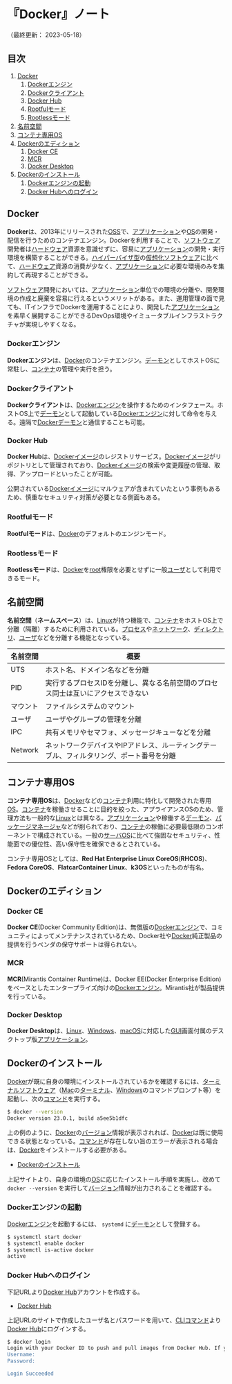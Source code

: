 # 『Docker』ノート

（最終更新： 2023-05-18）


## 目次

1. [Docker](#docker)
	1. [Dockerエンジン](#dockerエンジン)
	1. [Dockerクライアント](#dockerクライアント)
	1. [Docker Hub](#docker-hub)
	1. [Rootfulモード](#rootfulモード)
	1. [Rootlessモード](#rootlessモード)
1. [名前空間](#名前空間)
1. [コンテナ専用OS](#コンテナ専用os)
1. [Dockerのエディション](#dockerのエディション)
	1. [Docker CE](#docker-ce)
	1. [MCR](#mcr)
	1. [Docker Desktop](#docker-desktop)
1. [Dockerのインストール](#dockerのインストール)
	1. [Dockerエンジンの起動](#dockerエンジンの起動)
	1. [Docker Hubへのログイン](#docker-hubへのログイン)


## Docker

**Docker**は、2013年にリリースされた[OSS](../../../../computer/software/_/chapters/open_source_software.md#オープンソースソフトウェア)で、[アプリケーション](../../../../computer/software/_/chapters/software.md#応用ソフトウェア)や[OS](../../../../computer/software/_/chapters/operating_system.md#オペレーティングシステム)の開発・配信を行うためのコンテナエンジン。Dockerを利用することで、[ソフトウェア](../../../../computer/software/_/chapters/software.md#ソフトウェア)開発者は[ハードウェア](../../../../computer/hardware/_/chapters/hardware.md#ハードウェア)資源を意識せずに、容易に[アプリケーション](../../../../computer/software/_/chapters/software.md#応用ソフトウェア)の開発・実行環境を構築することができる。[ハイパーバイザ型](../../../../system/_/chapters/system_architecture.md#ハイパーバイザ型)の[仮想化](../../../../system/_/chapters/system_architecture.md#仮想化技術)[ソフトウェア](../../../../computer/software/_/chapters/software.md#ソフトウェア)に比べて、[ハードウェア](../../../../computer/hardware/_/chapters/hardware.md#ハードウェア)資源の消費が少なく、[アプリケーション](../../../../computer/software/_/chapters/software.md#応用ソフトウェア)に必要な環境のみを集約して再現することができる。

[ソフトウェア](../../../../computer/software/_/chapters/software.md#ソフトウェア)開発においては、[アプリケーション](../../../../computer/software/_/chapters/software.md#応用ソフトウェア)単位での環境の分離や、開発環境の作成と廃棄を容易に行えるというメリットがある。また、運用管理の面で見ても、ITインフラでDockerを運用することにより、開発した[アプリケーション](../../../../computer/software/_/chapters/software.md#応用ソフトウェア)を素早く展開することができるDevOps環境やイミュータブルインフラストラクチャが実現しやすくなる。

### Dockerエンジン

**Dockerエンジン**は、[Docker](#docker)のコンテナエンジン。[デーモン](../../../../computer/linux/_/chapters/process_and_job.md#デーモン)としてホストOSに常駐し、[コンテナ](./container.md#コンテナ)の管理や実行を担う。

### Dockerクライアント

**Dockerクライアント**は、[Dockerエンジン](#dockerエンジン)を操作するためのインタフェース。ホストOS上で[デーモン](../../../../computer/linux/_/chapters/process_and_job.md#デーモン)として起動している[Dockerエンジン](#dockerエンジン)に対して命令を与える。遠隔で[Docker](#docker)[デーモン](../../../../computer/linux/_/chapters/process_and_job.md#デーモン)と通信することも可能。

### Docker Hub

**Docker Hub**は、[Dockerイメージ](./image.md#イメージ)のレジストリサービス。[Dockerイメージ](./image.md#イメージ)がリポジトリとして管理されており、[Dockerイメージ](./image.md#イメージ)の検索や変更履歴の管理、取得、アップロードといったことが可能。

公開されている[Dockerイメージ](./image.md#イメージ)にマルウェアが含まれていたという事例もあるため、慎重なセキュリティ対策が必要となる側面もある。

### Rootfulモード

**Rootfulモード**は、[Docker](#docker)のデフォルトのエンジンモード。

### Rootlessモード

**Rootlessモード**は、[Docker](#docker)を[root](../../../../computer/linux/_/chapters/user_and_permission.md#rootユーザ)権限を必要とせずに一般[ユーザ](../../../../computer/linux/_/chapters/user_and_permission.md#ユーザ)として利用できるモード。


## 名前空間

**名前空間**（**ネームスペース**）は、[Linux](../../../../computer/linux/_/chapters/linux.md#linux)が持つ機能で、[コンテナ](./container.md#コンテナ)をホストOS上で分離（隔離）するために利用されている。[プロセス](../../../../computer/linux/_/chapters/process_and_job.md#プロセス)や[ネットワーク](../../../../network/_/chapters/network.md#ネットワーク)、[ディレクトリ](../../../../computer/software/_/chapters/file_system.md#ディレクトリ)、[ユーザ](../../../../computer/linux/_/chapters/user_and_permission.md#ユーザ)などを分離する機能となっている。

| 名前空間 | 概要                                                                                     |
| -------- | ---------------------------------------------------------------------------------------- |
| UTS      | ホスト名、ドメイン名などを分離                                                           |
| PID      | 実行するプロセスIDを分離し、異なる名前空間のプロセス同士は互いにアクセスできない         |
| マウント | ファイルシステムのマウント                                                               |
| ユーザ   | ユーザやグループの管理を分離                                                             |
| IPC      | 共有メモリやセマフォ、メッセージキューなどを分離                                         |
| Network  | ネットワークデバイスやIPアドレス、ルーティングテーブル、フィルタリング、ポート番号を分離 |


## コンテナ専用OS

**コンテナ専用OS**は、[Docker](#docker)などの[コンテナ](./container.md#コンテナ)利用に特化して開発された専用[OS](../../../../computer/software/_/chapters/operating_system.md#オペレーティングシステム)。[コンテナ](./container.md#コンテナ)を稼働させることに目的を絞った、アプライアンスOSのため、管理方法も一般的な[Linux](../../../../computer/linux/_/chapters/linux.md#linux)とは異なる。[アプリケーション](../../../../computer/software/_/chapters/software.md#応用ソフトウェア)や稼働する[デーモン](../../../../computer/linux/_/chapters/process_and_job.md#デーモン)、[パッケージマネージャ](../../../../computer/software/_/chapters/package.md#パッケージマネージャ)などが削られており、[コンテナ](./container.md#コンテナ)の稼働に必要最低限のコンポーネントで構成されている。一般の[サーバ](../../../../computer/_/chapters/computer.md#サーバ)[OS](../../../../computer/software/_/chapters/operating_system.md#オペレーティングシステム)に比べて強固なセキュリティ、性能面での優位性、高い保守性を確保できるとされている。

コンテナ専用OSとしては、**Red Hat Enterprise Linux CoreOS**(**RHCOS**)、**Fedora CoreOS**、**FlatcarContainer Linux**、**k3OS**といったものが有名。


## Dockerのエディション

### Docker CE

**Docker CE**(Docker Community Edition)は、無償版の[Dockerエンジン](#dockerエンジン)で、コミュニティによってメンテナンスされているため、Docker社や[Docker](#docker)純正製品の提供を行うベンダの保守サポートは得られない。

### MCR

**MCR**(Mirantis Container Runtime)は、Docker EE(Docker Enterprise Edition)をベースとしたエンタープライズ向けの[Dockerエンジン](#dockerエンジン)。Mirantis社が製品提供を行っている。

### Docker Desktop

**Docker Desktop**は、[Linux](../../../../computer/linux/_/chapters/linux.md#linux)、[Windows](../../../../computer/software/_/chapters/operating_system.md#windows)、[macOS](../../../../computer/software/_/chapters/operating_system.md#macos)に対応した[GUI](../../../../computer/software/_/chapters/software.md#gui)画面付属のデスクトップ版[アプリケーション](../../../../computer/software/_/chapters/software.md#応用ソフトウェア)。


## Dockerのインストール

[Docker](#docker)が既に自身の環境にインストールされているかを確認するには、[ターミナルソフトウェア](../../../../computer/linux/_/chapters/shell_and_terminal.md#ターミナル)（[Mac](../../../../computer/software/_/chapters/operating_system.md#macos)の[ターミナル](../../../../computer/linux/_/chapters/shell_and_terminal.md#ターミナル)、[Windows](../../../../computer/software/_/chapters/operating_system.md#windows)のコマンドプロンプト等）を起動し、次の[コマンド](../../../../computer/linux/_/chapters/basic_command.md#コマンド)を実行する。

```sh
$ docker --version
Docker version 23.0.1, build a5ee5b1dfc
```

上の例のように、[Docker](#docker)の[バージョン](../../../../computer/software/_/chapters/package.md#バージョン)情報が表示されれば、[Docker](#docker)は既に使用できる状態となっている。[コマンド](../../../../computer/linux/_/chapters/basic_command.md#コマンド)が存在しない旨のエラーが表示される場合は、[Docker](#docker)をインストールする必要がある。

- [Dockerのインストール](https://docs.docker.com/engine/install)

上記サイトより、自身の環境の[OS](../../../../computer/software/_/chapters/operating_system.md#オペレーティングシステム)に応じたインストール手順を実施し、改めて `docker --version` を実行して[バージョン](../../../../computer/software/_/chapters/package.md#バージョン)情報が出力されることを確認する。

### Dockerエンジンの起動

[Dockerエンジン](#dockerエンジン)を起動するには、 `systemd` に[デーモン](../../../../computer/linux/_/chapters/process_and_job.md#デーモン)として登録する。

```sh
$ systemctl start docker
$ systemctl enable docker
$ systemctl is-active docker
active
```

### Docker Hubへのログイン

下記URLより[Docker Hub](#docker-hub)アカウントを作成する。

- [Docker Hub](https://hub.docker.com)

上記URLのサイトで作成したユーザ名とパスワードを用いて、[CLI](../../../../computer/software/_/chapters/software.md#cui)[コマンド](../../../../computer/linux/_/chapters/basic_command.md#コマンド)より[Docker Hub](#docker-hub)にログインする。

```sh
$ docker login
Login with your Docker ID to push and pull images from Docker Hub. If you don't have a Docker ID, head over to https://hub.docker.com to create one.
Username:
Password:

Login Succeeded
```
